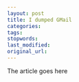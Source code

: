 ```yaml
---
layout: post
title: I dumped GMail
categories:
tags:
stopwords:
last_modified:
original_url: 
---
```


The article goes here

